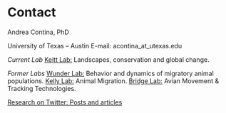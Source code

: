 # Contact

Andrea Contina, PhD

University of Texas – Austin
E-mail: acontina_at_utexas.edu

*Current Lab*
[Keitt Lab:](https://sites.cns.utexas.edu/keittlab) Landscapes, conservation and global change.

*Former Labs*
[Wunder Lab:](https://mikewunder.wordpress.com/lab-members-3) Behavior and dynamics of migratory animal populations.
[Kelly Lab:](http://www.animalmigration.org/bunting/index.htm) Animal Migration.
[Bridge Lab:](http://thebridgelab.oucreate.com/research-2) Avian Movement & Tracking Technologies.

[Research on Twitter: Posts and articles](https://twitter.com/andrea_contina)
